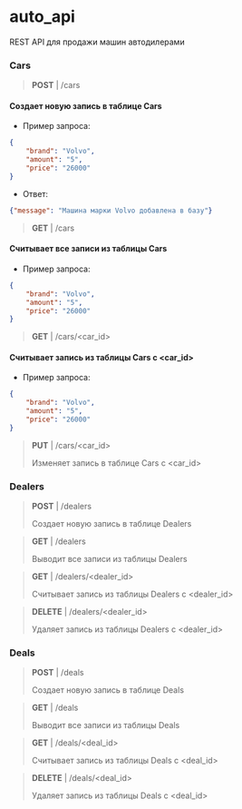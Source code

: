 # auto_api
REST API для продажи машин автодилерами

### Cars

> **POST** | /cars

#### Создает новую запись в таблице Cars

- Пример запроса:


```json
{
    "brand": "Volvo",
    "amount": "5",
    "price": "26000"
}
```
- Ответ:
```json
{"message": "Машина марки Volvo добавлена в базу"}
```
> **GET** | /cars

#### Считывает все записи из таблицы Cars

- Пример запроса:

```json
{
    "brand": "Volvo",
    "amount": "5",
    "price": "26000"
}
```

> **GET** | /cars/<car_id>

#### Считывает запись из таблицы Cars с <car_id>

- Пример запроса:

```json
{
    "brand": "Volvo",
    "amount": "5",
    "price": "26000"
}
```

> **PUT** | /cars/<car_id>
> 
> Изменяет запись в таблице Cars с <car_id>

### Dealers

> **POST** | /dealers
> 
> Создает новую запись в таблице Dealers


> **GET** | /dealers
> 
> Выводит все записи из таблицы Dealers


> **GET** | /dealers/<dealer_id>
> 
> Считывает запись из таблицы Dealers с <dealer_id>


> **DELETE** | /dealers/<dealer_id>
> 
> Удаляет запись из таблицы Dealers с <dealer_id>

### Deals

> **POST** | /deals
> 
> Создает новую запись в таблице Deals


> **GET** | /deals
> 
> Выводит все записи из таблицы Deals


> **GET** | /deals/<deal_id>
> 
> Считывает запись из таблицы Deals с <deal_id>


> **DELETE** | /deals/<deal_id>
> 
> Удаляет запись из таблицы Deals с <deal_id>
